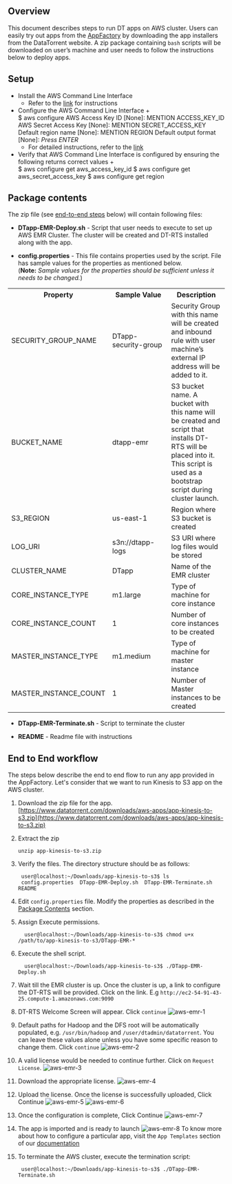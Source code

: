 
## Overview
This document describes steps to run DT apps on AWS cluster. Users can easily try out apps from the [AppFactory](https://www.datatorrent.com/apphub/#/) by downloading the app installers from the DataTorrent website. A zip package containing `bash` scripts will be downloaded on user’s machine and user needs to follow the instructions below to deploy apps.

## Setup
+ Install the AWS Command Line Interface
    + Refer to the [link](http://docs.aws.amazon.com/cli/latest/userguide/installing.html) for instructions
+ Configure the AWS Command Line Interface
    +        
              $ aws configure
              AWS Access Key ID [None]: MENTION ACCESS_KEY_ID
              AWS Secret Access Key [None]: MENTION SECRET_ACCESS_KEY
              Default region name [None]: MENTION REGION
              Default output format [None]: _Press ENTER_
    + For detailed instructions, refer to the [link](http://docs.aws.amazon.com/cli/latest/userguide/cli-chap-getting-started.html#cli-quick-configuration)
+ Verify that AWS Command Line Interface is configured by ensuring the following returns correct values
    +       
            $ aws configure get aws_access_key_id
            $ aws configure get aws_secret_access_key
            $ aws configure get region


## Package contents
The zip file (see [end-to-end steps](#end-to-end-workflow) below) will contain following files:

- **DTapp-EMR-Deploy.sh** - Script that user needs to execute to set up AWS EMR Cluster. The cluster will be created and DT-RTS installed along with the app.

- **config.properties** - This file contains properties used by the script. File has sample values for the properties as mentioned below.
<br>(**Note:** *Sample values for the properties should be sufficient unless it needs to be changed.*)

<table>
    <colgroup>
        <col width="33%" />
        <col width="33%" />
        <col width="33%" />
    </colgroup>
    <tbody>
        <tr class="even">
            <th>Property</th>
            <th>Sample Value</th>
            <th>Description</th>
        </tr>
        <tr class="odd">
            <td align="left">SECURITY_GROUP_NAME</td>
            <td align="left">DTapp-security-group</td>
            <td align="left">Security Group with this name will be created and inbound rule with user machine’s external IP address will be added to it.</td>
        </tr>
        <tr class="even">
            <td align="left">BUCKET_NAME</td>
            <td align="left">dtapp-emr</td>
            <td align="left">S3 bucket name. A bucket with this name will be created and script that installs DT-RTS will be placed into it. This script is used as a bootstrap script during cluster launch.</td>
        </tr>
        <tr class="odd">
            <td align="left">S3_REGION</td>
            <td align="left">us-east-1</td>
            <td align="left">Region where S3 bucket is created</td>
        </tr>
        <tr class="even">
            <td align="left">LOG_URI</td>
            <td align="left">s3n://dtapp-logs</td>
            <td align="left">S3 URI where log files would be stored</td>
        </tr>
        <tr class="odd">
            <td align="left">CLUSTER_NAME</td>
            <td align="left">DTapp</td>
            <td align="left">Name of the EMR cluster</td>
        </tr>
        <tr class="even">
            <td align="left">CORE_INSTANCE_TYPE</td>
            <td align="left">m1.large</td>
            <td align="left">Type of machine for core instance</td>
        </tr>
        <tr class="odd">
            <td align="left">CORE_INSTANCE_COUNT</td>
            <td align="left">1</td>
            <td align="left">Number of core instances to be created</td>
        </tr>
        <tr class="even">
            <td align="left">MASTER_INSTANCE_TYPE</td>
            <td align="left">m1.medium</td>
            <td align="left">Type of machine for master instance</td>
        </tr>
        <tr class="odd">
            <td align="left">MASTER_INSTANCE_COUNT</td>
            <td align="left">1</td>
            <td align="left">Number of Master instances to be created</td>
        </tr>
    </tbody>
</table>

- **DTapp-EMR-Terminate.sh** - Script to terminate the cluster

- **README** - Readme file with instructions


## End to End workflow
The steps below describe the end to end flow to run any app provided in the AppFactory. Let's consider that we want to run Kinesis to S3 app on the AWS cluster.

1. Download the zip file for the app.
[https://www.datatorrent.com/downloads/aws-apps/app-kinesis-to-s3.zip](https://www.datatorrent.com/downloads/aws-apps/app-kinesis-to-s3.zip)

2. Extract the zip

      `unzip app-kinesis-to-s3.zip`

3. Verify the files. The directory structure should be as follows:

        user@localhost:~/Downloads/app-kinesis-to-s3$ ls
        config.properties  DTapp-EMR-Deploy.sh  DTapp-EMR-Terminate.sh README

4. Edit `config.properties` file. Modify the properties as described in the [Package Contents](#package-contents) section.

5. Assign Execute permissions.

         user@localhost:~/Downloads/app-kinesis-to-s3$ chmod u+x /path/to/app-kinesis-to-s3/DTapp-EMR-*

6. Execute the shell script.

         user@localhost:~/Downloads/app-kinesis-to-s3$ ./DTapp-EMR-Deploy.sh

7. Wait till the EMR cluster is up. Once the cluster is up, a link to configure the DT-RTS will be provided. Click on the link. E.g  `http://ec2-54-91-43-25.compute-1.amazonaws.com:9090`

8. DT-RTS Welcome Screen will appear. Click `continue`
  ![aws-emr-1](images/aws_emr/aws-emr-1.png)

9. Default paths for Hadoop and the DFS root will be automatically populated, e.g. `/usr/bin/hadoop` and `/user/dtadmin/datatorrent`. You can leave these values alone unless you have some specific reason to change them. Click `continue`
  ![aws-emr-2](images/aws_emr/aws-emr-2.png)

10. A valid license would be needed to continue further. Click on `Request License`.
    ![aws-emr-3](images/aws_emr/aws-emr-3.png)

11. Download the appropriate license.
    ![aws-emr-4](images/aws_emr/aws-emr-4.png)

12. Upload the license. Once the license is successfully uploaded, Click Continue
    ![aws-emr-5](images/aws_emr/aws-emr-5.png)
    ![aws-emr-6](images/aws_emr/aws-emr-6.png)

13. Once the configuration is complete, Click Continue
  ![aws-emr-7](images/aws_emr/aws-emr-7.png)

14. The app is imported and is ready to launch
  ![aws-emr-8](images/aws_emr/aws-emr-8.png)
  To know more about how to configure a particular app, visit the `App Templates` section of our [documentation](http://docs.datatorrent.com)

15. To terminate the AWS cluster, execute the termination script:

         user@localhost:~/Downloads/app-kinesis-to-s3$ ./DTapp-EMR-Terminate.sh
